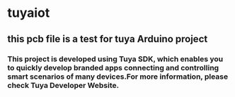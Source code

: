 # tuyaiot
## this pcb file is a test for tuya Arduino project
### This project is developed using Tuya SDK, which enables you to quickly develop branded apps connecting and controlling smart scenarios of many devices.For more information, please check Tuya Developer Website.
